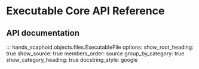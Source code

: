 # Executable Core API Reference

## API documentation

::: hands_scaphoid.objects.files.ExecutableFile
    options:
      show_root_heading: true
      show_source: true
      members_order: source
      group_by_category: true
      show_category_heading: true
      docstring_style: google
